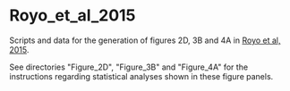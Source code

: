 # Royo_et_al_2015
Scripts and data for the generation of figures 2D, 3B and 4A in [Royo et al, 2015](https://www.ncbi.nlm.nih.gov/pubmed/26509798 "PubMed link").

See directories "Figure_2D", "Figure_3B" and "Figure_4A" for the instructions regarding statistical analyses shown in these figure panels.
